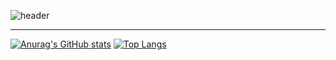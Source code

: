 ![header](https://capsule-render.vercel.app/api?type=Rounded&color=EEE8AA&height=100&section=header&text=Welcome!&fontSize=50)

<hr>

[![Anurag's GitHub stats](https://github-readme-stats.vercel.app/api?username=JISOOs)](https://github.com/JISOOs/github-readme-stats)
[![Top Langs](https://github-readme-stats.vercel.app/api/top-langs/?username=JISOOs&layout=compact)](https://github.com/anuraghazra/github-readme-stats)
